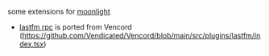 some extensions for [moonlight](https://moonlight-mod.github.io/)

- [lastfm rpc](/src/lastFmRpc) is ported from Vencord (https://github.com/Vendicated/Vencord/blob/main/src/plugins/lastfm/index.tsx)
